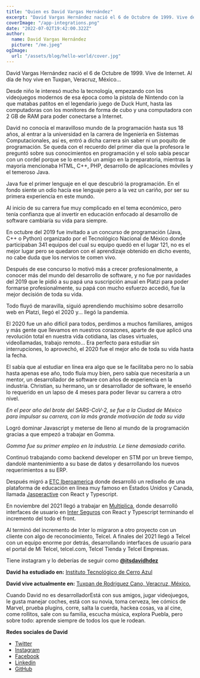 ```yaml
---
title: "Quien es David Vargas Hernández"
excerpt: "David Vargas Hernández nació el 6 de Octubre de 1999. Vive de Internet. Al día de hoy vive en Tuxpan, Veracruz, México."
coverImage: "/app-integrations.png"
date: "2022-07-02T19:42:00.322Z"
author:
  name: David Vargas Hernández
  picture: "/me.jpeg"
ogImage:
  url: "/assets/blog/hello-world/cover.jpg"
---
```


David Vargas Hernández nació el 6 de Octubre de 1999. Vive de Internet. Al día de hoy vive en Tuxpan, Veracruz, México...

Desde niño le interesó mucho la tecnología, empezando con los videojuegos modernos de esa época como la pistola de Nintendo con la que matabas patitos en el legendario juego de Duck Hunt, hasta las computadoras con los monitores de forma de cubo y una computadora con 2 GB de RAM para poder conectarse a Internet.

David no conocía el maravilloso mundo de la programación hasta sus 18 años, al entrar a la universidad en la carrera de Ingeniería en Sistemas Computacionales, así es, entró a dicha carrera sin saber ni un poquito de programación. Se queda con el recuerdo del primer día que la profesora le preguntó sobre sus conocimientos en programación y el solo sabía pescar con un cordel porque se lo enseñó un amigo en la preparatoria, mientras la mayoría mencionaba HTML, C++, PHP, desarrollo de aplicaciones móviles y el temeroso Java.

Java fue el primer lenguaje en el que descubrió la programación. En el fondo siente un odio hacía ese lenguaje pero a la vez un cariño, por ser su primera experiencia en este mundo.

Al inicio de su carrera fue muy complicado en el tema económico, pero tenía confianza que al invertir en educación enfocado al desarrollo de software cambiaría su vida para siempre.

En octubre del 2019 fue invitado a un concurso de programación (Java, C++ o Python) organizado por el Tecnológico Nacional de México donde participaban 341 equipos del cual su equipo quedó en el lugar 121, no es el mejor lugar pero se quedaron con el aprendizaje obtenido en dicho evento, no cabe duda que los nervios te comen vivo.

Después de ese concurso lo motivó más a crecer profesionalmente, a conocer más del mundo del desarrollo de software, y no fue por navidades del 2019 que le pidió a su papá una suscripción anual en Platzi para poder formarse profesionalmente, su papá con mucho esfuerzo accedió, fue la mejor decisión de toda su vida.

Todo fluyó de maravilla, siguió aprendiendo muchísimo sobre desarrollo web en Platzi, llegó el 2020 y... llegó la pandemia.

El 2020 fue un año difícil para todos, perdimos a muchos familiares, amigos y más gente que llevamos en nuestros corazones, aparte de que aplicó una revolución total en nuestra vida cotidiana, las clases virtuales, videollamadas, trabajo remoto... Era perfecto para estudiar sin interrupciones, lo aprovechó, el 2020 fue el mejor año de toda su vida hasta la fecha.

El sabía que al estudiar en línea era algo que se le facilitaba pero no lo sabía hasta apenas ese año, todo fluía muy bien, pero sabía que necesitaría a un mentor, un desarrollador de software con años de experiencia en la industria. Christian, su hermano, un sr desarrollador de software, le enseñó lo requerido en un lapso de 4 meses para poder llevar su carrera a otro nivel.

_En el peor año del brote del SARS-CoV-2, se fue a la Ciudad de México para impulsar su carrera, con la más grande motivación de toda su vida_

Logró dominar Javascript y meterse de lleno al mundo de la programación gracias a que empezó a trabajar en Gomma.

_Gomma fue su primer empleo en la industria. Le tiene demasiado cariño._

Continuó trabajando como backend developer en STM por un breve tiempo, dandolé mantenimiento a su base de datos y desarrollando los nuevos requerimientos a su ERP.

Después migró a [ETC Iberoamerica](https://etciberoamerica.com/) donde desarrolló un rediseño de una plataforma de educación en línea muy famoso en Estados Unidos y Canada, llamada [Jasperactive](https://jasperactive.com/) con React y Typescript.

En noviembre del 2021 llegó a trabajar en [Multiplica](https://www.multiplica.com/en/), donde desarrolló interfaces de usuario en [Inter Seguros](https://inter.mx/) con React y Typescript terminando el incremento del todo el front.

Al terminó del incremento de Inter lo migraron a otro proyecto con un cliente con algo de reconocimiento, Telcel.
A finales del 2021 llegó a Telcel con un equipo enorme por detrás, desarrollando interfaces de usuario para el portal de Mi Telcel, telcel.com, Telcel Tienda y Telcel Empresas.

Tiene instagram y lo deberías de seguir como [**@itsdavidhdez**](https://www.instagram.com/itsdavidhdez/)

**David ha estudiado en:**
[Instituto Tecnológico de Cerro Azul](https://cerroazul.tecnm.mx//)

**David vive actualmente en:**
[Tuxpan de Rodriguez Cano, Veracruz, México.](https://www.google.com/maps?q=tuxpan+de+rodr%C3%ADguez+cano&rlz=1C5CHFA_enMX987MX987&um=1&ie=UTF-8&sa=X&ved=2ahUKEwimxtmE78b4AhXHDEQIHdfNDCoQ_AUoAXoECAIQAw)

Cuando David no es desarrolladorEstá con sus amigos, jugar videojuegos, le gusta manejar coches, está con su novia, toma cerveza, lee cómics de Marvel, prueba plugins, corre, salta la cuerda, hackea cosas, va al cine, come rollitos, sale con su familia, escucha música, explora Puebla, pero sobre todo: aprende siempre de todos los que le rodean.

**Redes sociales de David**

- [Twitter](https://twitter.com/ItsDavidHdez)
- [Instagram](https://www.instagram.com/itsdavidhdez/)
- [Facebook](https://www.facebook.com/angeldavid.vargashernandez)
- [Linkedin](https://www.linkedin.com/in/david-vargas-hern%C3%A1ndez-677183189/)
- [GitHub](https://github.com/ItsDavidHdez)
